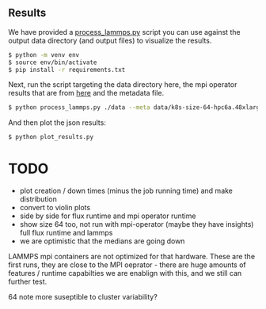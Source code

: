 ## Results

We have provided  a [process_lammps.py](process_lammps.py) script you can
use against the output data directory (and output files) to visualize the results.

```bash
$ python -m venv env 
$ source env/bin/activate
$ pip install -r requirements.txt
```

Next, run the script targeting the data directory here, the mpi operator results
that are from [here](../mpi-operator-comparison) and the metadata file.

```bash
$ python process_lammps.py ./data --meta data/k8s-size-64-hpc6a.48xlarge/meta.json --mpi-operator mpi_operator_results.json
```

And then plot the json results:

```bash
$ python plot_results.py
```

# TODO

- plot creation / down times (minus the job running time) and make distribution
- convert to violin plots
- side by side for flux runtime and mpi operator runtime
- show size 64 too, not run with mpi-operator (maybe they have insights) full flux runtime and lammps
- we are optimistic that the medians are going down

LAMMPS mpi containers are not optimized for that hardware. 
These are the first runs, they are close to the MPI oeprator - there are huge amounts
of features / runtime capabilties we are enablign with this, and we still can
further test.

64 note more suseptible to cluster variability? 

